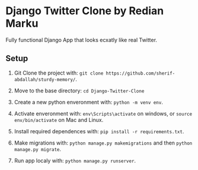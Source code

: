 # Django Twitter Clone by Redian Marku

Fully functional Django App that looks ecxatly like real Twitter.


## Setup

1. Git Clone the project with: ```git clone https://github.com/sherif-abdallah/sturdy-memory/```.

2. Move to the base directory: ```cd Django-Twitter-Clone```

3. Create a new python enveronment with: ```python -m venv env```.

4. Activate enveronment with: ```env\Scripts\activate``` on windows, or ```source env/bin/activate``` on Mac and Linux.

5. Install required dependences with: ```pip install -r requirements.txt```.

6. Make migrations with: ```python manage.py makemigrations``` and then ```python manage.py migrate```.

7. Run app localy with: ```python manage.py runserver```.

